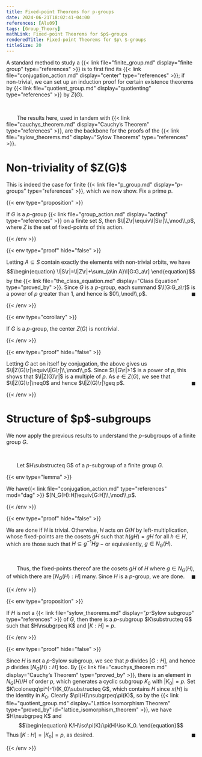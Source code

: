 ```yaml
---
title: Fixed-point Theorems for p-groups
date: 2024-06-21T18:02:41-04:00
references: [Alu09]
tags: [Group_Theory]
mathLink: Fixed-point Theorems for $p$-groups
renderedTitle: Fixed-point Theorems for $p\ $-groups
titleSize: 20
---
```


A standard method to study a {{< link file="finite_group.md" display="finite group" type="references" >}} is to first find its {{< link file="conjugation_action.md" display="center" type="references" >}}; if non-trivial, we can set up an induction proof for certain existence theorems by {{< link file="quotient_group.md" display="quotienting" type="references" >}} by $Z(G)$.

<br>

&emsp;&emsp;The results here, used in tandem with {{< link file="cauchys_theorem.md" display="Cauchy’s Theorem" type="references" >}}, are the backbone for the proofs of the {{< link file="sylow_theorems.md" display="Sylow Theorems" type="references" >}}.

<h1 id="non-triviality_of_Z(G)">Non-triviality of $Z(G)$</h1>

This is indeed the case for finite {{< link file="p_group.md" display="$p$-groups" type="references" >}}, which we now show. Fix a prime $p$.

{{< env type="proposition" >}}

If $G$ is a $p$-group {{< link file="group_action.md" display="acting" type="references" >}} on a finite set $S$, then $\l|Z\r|\equiv\l|S\r|\\,\mod\\,p$, where $Z$ is the set of fixed-points of this action.

{{< /env >}}

{{< env type="proof" hide="false" >}}

Letting $A\subseteq S$ contain exactly the elements with non-trivial orbits, we have
$$\begin{equation}
    \l|S\r|=\l|Z\r|+\sum_{a\in A}\l[G:G_a\r]
\end{equation}$$
by the {{< link file="the_class_equation.md" display="Class Equation" type="proved_by" >}}. Since $G$ is a $p$-group, each summand $\l[G:G_a\r]$ is a power of $p$ greater than $1$, and hence is $0\\,\mod\\,p$.<span style="float:right;">$\blacksquare$</span>

{{< /env >}}

{{< env type="corollary" >}}

If $G$ is a $p$-group, the center $Z(G)$ is nontrivial.

{{< /env >}}

{{< env type="proof" hide="false" >}}

Letting $G$ act on itself by conjugation, the above gives us $\l|Z(G)\r|\equiv\l|G\r|\\,\mod\\,p$. Since $\l|G\r|>1$ is a power of $p$, this shows that $\l|Z(G)\r|$ is a multiple of $p$. As $e\in Z(G)$, we see that $\l|Z(G)\r|\neq0$ and hence $\l|Z(G)\r|\geq p$.<span style="float:right;">$\blacksquare$</span>

{{< /env >}}

<h1 id="structure_of_p_subgroups">Structure of $p$-subgroups</h1>

We now apply the previous results to understand the $p$-subgroups of a finite group $G$.

<br>

&emsp;&emsp;Let $H\substructeq G$ of a $p$-subgroup of a finite group $G$.

{{< env type="lemma" >}}

We have{{< link file="conjugation_action.md" type="references" mod="dag" >}} $[N_G(H):H]\equiv[G:H]\\,\mod\\,p$.

{{< /env >}}

{{< env type="proof" hide="false" >}}

We are done if $H$ is trivial. Otherwise, $H$ acts on $G/H$ by left-multiplication, whose fixed-points are the cosets $gH$ such that $h(gH)=gH$ for all $h\in H$, which are those such that $H\subseteq g^{-1}Hg$ $-$ or equivalently, $g\in N_G(H)$.

<br>

&emsp;&emsp;Thus, the fixed-points thereof are the cosets $gH$ of $H$ where $g\in N_G(H)$, of which there are $[N_G(H):H]$ many. Since $H$ is a $p$-group, we are done.<span style="float:right;">$\blacksquare$</span>

{{< /env >}}

{{< env type="proposition" >}}

If $H$ is not a {{< link file="sylow_theorems.md" display="$p$-Sylow subgroup" type="references" >}} of $G$, then there is a $p$-subgroup $K\substructeq G$ such that $H\nsubgrpeq K$ and $[K:H]=p$.

{{< /env >}}

{{< env type="proof" hide="false" >}}

Since $H$ is not a $p$-Sylow subgroup, we see that $p$ divides $[G:H]$, and hence $p$ divides $[N_G(H):H]$ too. By {{< link file="cauchys_theorem.md" display="Cauchy’s Theorem" type="proved_by" >}}, there is an element in $N_G(H)/H$ of order $p$, which generates a cyclic subgroup $K_0$ with $|K_0|=p$. Set $K\coloneqq\pi^{-1}(K_0)\substructeq G$, which contains $H$ since $\pi(H)$ is the identity in $K_0$. Clearly $\pi(H)\nsubgrpeq\pi(K)$, so by the {{< link file="quotient_group.md" display="Lattice Isomorphism Theorem" type="proved_by" id="lattice_isomorphism_theorem" >}}, we have $H\nsubgrpeq K$ and
$$\begin{equation}
    K/H\iso\pi(K)/\pi(H)\iso K_0.
\end{equation}$$
Thus $[K:H]=|K_0|=p$, as desired.<span style="float:right;">$\blacksquare$</span>

{{< /env >}}
